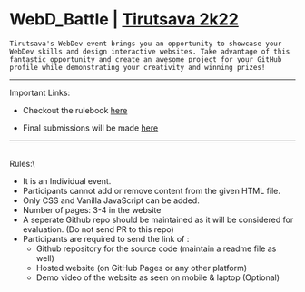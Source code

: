 # WebD_Battle | [Tirutsava 2k22](https://tirutsava.in/)

```
Tirutsava's WebDev event brings you an opportunity to showcase your WebDev skills and design interactive websites. Take advantage of this fantastic opportunity and create an awesome project for your GitHub profile while demonstrating your creativity and winning prizes!
```

---

Important Links:

- Checkout the rulebook [here](https://docs.google.com/document/d/10ilXDt0r4mrZih6kF_Bc5pIgA0DrNYFZSBcs4A52g2U/edit?usp=sharing)

- Final submissions will be made [here](https://forms.gle/uKGiggJxBuamRUcV9)

---

\
Rules:\

- It is an Individual event.
- Participants cannot add or remove content from the given HTML file.
- Only CSS and Vanilla JavaScript can be added.
- Number of pages: 3-4 in the website
- A seperate Github repo should be maintained as it will be considered for evaluation. (Do not send PR to this repo)
- Participants are required to send the link of :
  - Github repository for the source code (maintain a readme file as well)
  - Hosted website (on GitHub Pages or any other platform)
  - Demo video of the website as seen on mobile & laptop (Optional)
